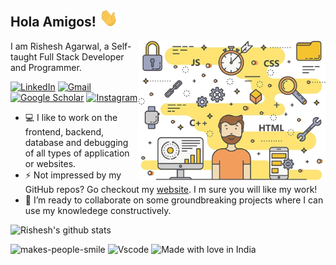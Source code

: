 <h2> Hola Amigos! <img src="https://raw.githubusercontent.com/ABSphreak/ABSphreak/master/gifs/Hi.gif" width="30px"></h2><img  align='right' src="https://github.com/rishesh007/rishesh007/blob/master/devops.png" width="300">

I am Rishesh Agarwal, a Self-taught Full Stack Developer and Programmer. 

[![LinkedIn](https://img.shields.io/badge/LinkedIn-blue?style=for-the-badge&logo=Linkedin&logoColor=white)](https://www.linkedin.com/in/rishesh-agarwal/) [![Gmail](https://img.shields.io/badge/Gmail-red?style=for-the-badge&logo=gmail&logoColor=white)](mailto:risheshagarwala1@gmail.com) [![Google Scholar](https://img.shields.io/badge/Google%20Scholar-4285F4?style=for-the-badge&logo=google-scholar&logoColor=white)](https://scholar.google.com/citations?user=4njIZdgAAAAJ&hl=en) [![Instagram](https://img.shields.io/badge/Instagram-E4405F?style=for-the-badge&logo=instagram&logoColor=white)](https://www.instagram.com/i_rishesh/) 


- 💻 I like to work on the frontend, backend, database and debugging of all types of application or websites. 
- ⚡ Not impressed by my GitHub repos? Go checkout my [website](http://rishesh007.github.io/). I m sure you will like my work!
- 👯 I’m ready to collaborate on some groundbreaking projects where I can use my knowledege constructively.

![Rishesh's github stats](https://github-readme-stats.vercel.app/api?username=rishesh007&hide=stars&show_icons=true&count_private=true)

![makes-people-smile](https://img.shields.io/badge/MAKES%20PEOPLE-SMILE-orange?style=for-the-badge&logo=Ello)
![Vscode](https://img.shields.io/badge/VSCODE%20-Power%20User%20-gray.svg?colorA=655BE1&colorB=4F44D6&logo=visual-studio-code&style=for-the-badge)
![Made with love in India](https://madewithlove.now.sh/in?heart=true&template=for-the-badge)
